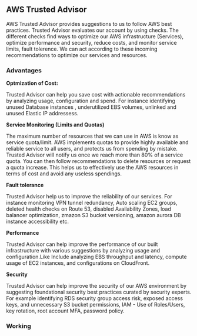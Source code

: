 <h2> AWS Trusted Advisor </h2>

AWS Trusted Advisor provides suggestions to us to follow AWS best practices. Trusted Advisor evaluates our account by using checks. The different checks find ways to optimize our AWS infrastructure (Services), optimize performance and security, reduce costs, and monitor service limits, fault tolerence. We can act according to these incoming recommendations to optimize our services and resources.



<h3> Advantages </h3> 

<b> Optmization of Cost:</b>
  
Trusted Advisor can help you save cost with actionable recommendations by analyzing usage, configuration and spend. For instance identifying unused Database instances , underutilized EBS volumes, unlinked and unused Elastic IP addressess.

<b> Service Monitoring (Limits and Quotas) </b>

The maximum number of resources that we can use in AWS is know as service quota/limit.  AWS implements quotas to provide highly available and reliable service to all users, and protects us from spending by mistake. Trusted Advisor will notify us once we reach more than 80% of a service quota. You can then follow recommendations to delete resources or request a quota increase. This helps us to effectively use the AWS resources in terms of cost and avoid any useless spendings. 

<b>Fault tolerance </b>
  
Trusted Advisor help us to improve the reliability of our services. For instance monitoring VPN tunnel redundancy, Auto scaling EC2 groups, deleted health checks on Route 53, disabled Availability Zones, load balancer optimization, zmazon S3 bucket versioning, amazon aurora DB instance accessibility etc. 
  
<b> Performance </b>
  
Trusted Advisor can help improve the performance of our built infrastructure with various suggestions by analyzing usage and configuration.Like Include analyzing EBS throughput and latency, compute usage of EC2 instances, and configurations on CloudFront.

<b> Security </b>

Trusted Advisor can help improve the security of our AWS environment by suggesting foundational security best practices curated by security experts. For example identifying RDS security group access risk, exposed access keys, and unnecessary S3 bucket permissions, IAM - Use of Roles/Users, key rotation, root account MFA, password policy.

<h3> Working </h3>



